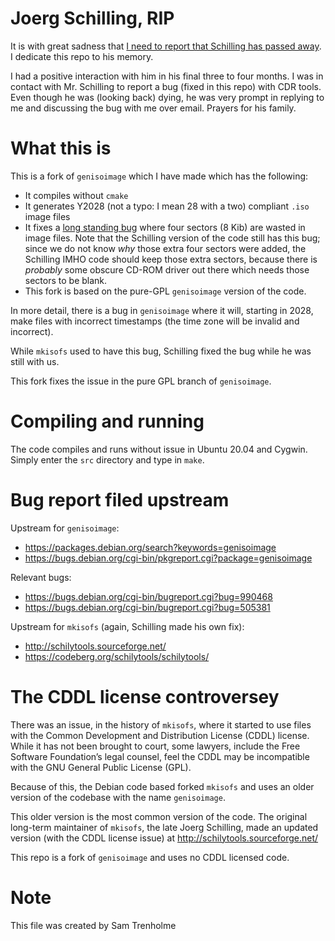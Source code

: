 # Joerg Schilling, RIP

It is with great sadness that [I need to report that Schilling has 
passed away](https://minnie.tuhs.org/pipermail/tuhs/2021-October/024523.html).
I dedicate this repo to his memory.

I had a positive interaction with him in his final three to four
months. I was in contact with Mr. Schilling to report a bug (fixed
in this repo) with CDR tools. Even though he was (looking back) dying,
he was very prompt in replying to me and discussing the bug with me over
email. Prayers for his family.

# What this is

This is a fork of `genisoimage` which I have made which has
the following:

* It compiles without `cmake`
* It generates Y2028 (not a typo: I mean 28 with a two) 
  compliant `.iso` image files
* It fixes a [long standing bug](https://bugs.debian.org/cgi-bin/bugreport.cgi?bug=505381)
  where four sectors (8 Kib) are wasted in image files.  Note that the
  Schilling version of the code still has this bug; since we do not
  know *why* those extra four sectors were added, the Schilling IMHO code 
  should keep those extra sectors, because there is *probably* some obscure 
  CD-ROM driver out there which needs those sectors to be blank.
* This fork is based on the pure-GPL `genisoimage` version of the code.

In more detail, there is a bug in `genisoimage` where it
will, starting in 2028, make files with incorrect timestamps (the time
zone will be invalid and incorrect).

While `mkisofs` used to have this bug, Schilling fixed the bug while 
he was still with us.

This fork fixes the issue in the pure GPL branch of `genisoimage`.

# Compiling and running

The code compiles and runs without issue in Ubuntu 20.04 and Cygwin.  
Simply enter the `src` directory and type in `make`.

# Bug report filed upstream

Upstream for `genisoimage`:

* https://packages.debian.org/search?keywords=genisoimage
* https://bugs.debian.org/cgi-bin/pkgreport.cgi?package=genisoimage

Relevant bugs:

* https://bugs.debian.org/cgi-bin/bugreport.cgi?bug=990468
* https://bugs.debian.org/cgi-bin/bugreport.cgi?bug=505381

Upstream for `mkisofs` (again, Schilling made his own fix):

* http://schilytools.sourceforge.net/
* https://codeberg.org/schilytools/schilytools/

# The CDDL license controversey

There was an issue, in the history of `mkisofs`, where it started to use
files with the Common Development and Distribution License (CDDL) license.
While it has not been brought to court, some lawyers, include the
Free Software Foundation’s legal counsel, feel the CDDL may be incompatible
with the GNU General Public License (GPL).

Because of this, the Debian code based forked `mkisofs` and uses an
older version of the codebase with the name `genisoimage`.  

This older version is the most common version of the code.  The original
long-term maintainer of `mkisofs`, the late Joerg Schilling, made an updated 
version (with the CDDL license issue) at http://schilytools.sourceforge.net/

This repo is a fork of `genisoimage` and uses no CDDL licensed code.

# Note

This file was created by Sam Trenholme
